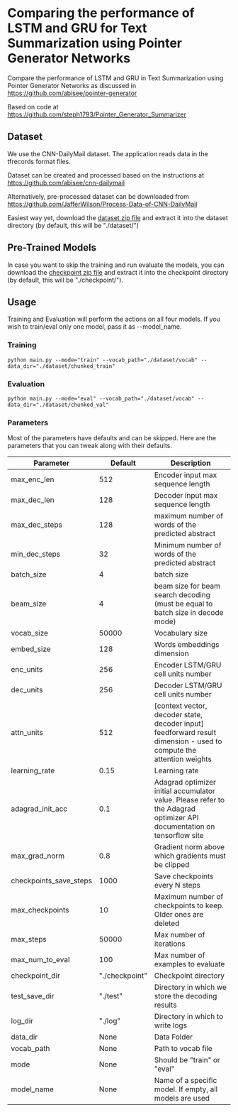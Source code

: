 # Comparing the performance of LSTM and GRU for Text Summarization using Pointer Generator Networks

Compare the performance of LSTM and GRU in Text Summarization using Pointer Generator Networks as discussed in https://github.com/abisee/pointer-generator

Based on code at https://github.com/steph1793/Pointer_Generator_Summarizer

## Dataset
We use the CNN-DailyMail dataset. The application reads data in the tfrecords format files.

Dataset can be created and processed based on the instructions at https://github.com/abisee/cnn-dailymail

Alternatively, pre-processed dataset can be downloaded from https://github.com/JafferWilson/Process-Data-of-CNN-DailyMail

Easiest way yet, download the [dataset zip file](https://drive.google.com/file/d/1C-pLHLlpL4Ca6S0mxhBpY8cCLCGqOb0f/view?usp=sharing)
and extract it into the dataset directory (by default, this will be "./dataset/")

## Pre-Trained Models
In case you want to skip the training and run evaluate the models, you can download the [checkpoint zip file](https://drive.google.com/file/d/1zAWDhxwvc9gZe-bgmkOXVuZqCEed98Oq/view?usp=sharing)
and extract it into the checkpoint directory (by default, this will be "./checkpoint/").

## Usage

Training and Evaluation will perform the actions on all four models. If you wish to train/eval only one model, pass it as --model_name. 

### Training
~~~
python main.py --mode="train" --vocab_path="./dataset/vocab" --data_dir="./dataset/chunked_train"
~~~

### Evaluation
~~~
python main.py --mode="eval" --vocab_path="./dataset/vocab" --data_dir="./dataset/chunked_val"
~~~

### Parameters

Most of the parameters have defaults and can be skipped. Here are the parameters that you can tweak along with their defaults.

| Parameter               | Default         | Description                                                                                                             |
| ----------------------- | --------------- | ----------------------------------------------------------------------------------------------------------------------- |
| max_enc_len             | 512             | Encoder input max sequence length                                                                                       |
| max_dec_len             | 128             | Decoder input max sequence length                                                                                       |
| max_dec_steps           | 128             | maximum number of words of the predicted abstract                                                                       |
| min_dec_steps           | 32              | Minimum number of words of the predicted abstract                                                                       |
| batch_size              | 4               | batch size                                                                                                              |
| beam_size               | 4               | beam size for beam search decoding (must be equal to batch size in decode mode)                                         |
| vocab_size              | 50000           | Vocabulary size                                                                                                         |
| embed_size              | 128             | Words embeddings dimension                                                                                              |
| enc_units               | 256             | Encoder LSTM/GRU cell units number                                                                                      |
| dec_units               | 256             | Decoder LSTM/GRU cell units number                                                                                      |
| attn_units              | 512             | [context vector, decoder state, decoder input] feedforward result dimension - used to compute the attention weights     |
| learning_rate           | 0.15            | Learning rate                                                                                                           |
| adagrad_init_acc        | 0.1             | Adagrad optimizer initial accumulator value. Please refer to the Adagrad optimizer API documentation on tensorflow site |
| max_grad_norm           | 0.8             | Gradient norm above which gradients must be clipped                                                                     |
| checkpoints_save_steps  | 1000            | Save checkpoints every N steps                                                                                          |
| max_checkpoints         | 10              | Maximum number of checkpoints to keep. Older ones are deleted                                                           |
| max_steps               | 50000           | Max number of iterations                                                                                                |
| max_num_to_eval         | 100             | Max number of examples to evaluate                                                                                      |
| checkpoint_dir          | "./checkpoint"  | Checkpoint directory                                                                                                    |
| test_save_dir           | "./test"        | Directory in which we store the decoding results                                                                        |
| log_dir                 | "./log"         | Directory in which to write logs                                                                                        |
| data_dir                | None            | Data Folder                                                                                                             |
| vocab_path              | None            | Path to vocab file                                                                                                      |
| mode                    | None            | Should be "train" or "eval"                                                                                             |
| model_name              | None            | Name of a specific model. If empty, all models are used                                                                 |
